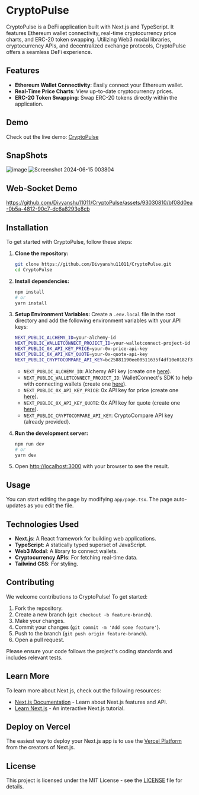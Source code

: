 # CryptoPulse

CryptoPulse is a DeFi application built with Next.js and TypeScript. It features Ethereum wallet connectivity, real-time cryptocurrency price charts, and ERC-20 token swapping. Utilizing Web3 modal libraries, cryptocurrency APIs, and decentralized exchange protocols, CryptoPulse offers a seamless DeFi experience.

## Features

- **Ethereum Wallet Connectivity**: Easily connect your Ethereum wallet.
- **Real-Time Price Charts**: View up-to-date cryptocurrency prices.
- **ERC-20 Token Swapping**: Swap ERC-20 tokens directly within the application.

## Demo

Check out the live demo: [CryptoPulse](https://crypto-pulse-mocha.vercel.app/)



## SnapShots
![image](https://github.com/Divyanshu11011/CryptoPulse/assets/93030810/75ba5503-a7b5-42f4-b7d5-3b85f3849814)
![Screenshot 2024-06-15 003804](https://github.com/Divyanshu11011/CryptoPulse/assets/93030810/4c0fb2de-0697-4057-9246-2f02841321bb)


## Web-Socket Demo


https://github.com/Divyanshu11011/CryptoPulse/assets/93030810/bf08d0ea-0b5a-4812-90c7-dc6a8293e8cb





## Installation

To get started with CryptoPulse, follow these steps:

1. **Clone the repository:**
    ```bash
    git clone https://github.com/Divyanshu11011/CryptoPulse.git
    cd CryptoPulse
    ```

2. **Install dependencies:**
    ```bash
    npm install
    # or
    yarn install
    ```

3. **Setup Environment Variables:**
    Create a `.env.local` file in the root directory and add the following environment variables with your API keys:

    ```bash
    NEXT_PUBLIC_ALCHEMY_ID=your-alchemy-id
    NEXT_PUBLIC_WALLETCONNECT_PROJECT_ID=your-walletconnect-project-id
    NEXT_PUBLIC_0X_API_KEY_PRICE=your-0x-price-api-key
    NEXT_PUBLIC_0X_API_KEY_QUOTE=your-0x-quote-api-key
    NEXT_PUBLIC_CRYPTOCOMPARE_API_KEY=bc25881190ee00511635f4df10e0182f366453e201978f93d9bdab5c48663abd
    ```

    - `NEXT_PUBLIC_ALCHEMY_ID`: Alchemy API key (create one [here](https://www.alchemy.com/)).
    - `NEXT_PUBLIC_WALLETCONNECT_PROJECT_ID`: WalletConnect's SDK to help with connecting wallets (create one [here](https://walletconnect.com/)).
    - `NEXT_PUBLIC_0X_API_KEY_PRICE`: 0x API key for price (create one [here](https://0x.org/)).
    - `NEXT_PUBLIC_0X_API_KEY_QUOTE`: 0x API key for quote (create one [here](https://0x.org/)).
    - `NEXT_PUBLIC_CRYPTOCOMPARE_API_KEY`: CryptoCompare API key (already provided).

4. **Run the development server:**
    ```bash
    npm run dev
    # or
    yarn dev
    ```

5. Open [http://localhost:3000](http://localhost:3000) with your browser to see the result.

## Usage

You can start editing the page by modifying `app/page.tsx`. The page auto-updates as you edit the file.

## Technologies Used

- **Next.js**: A React framework for building web applications.
- **TypeScript**: A statically typed superset of JavaScript.
- **Web3 Modal**: A library to connect wallets.
- **Cryptocurrency APIs**: For fetching real-time data.
- **Tailwind CSS**: For styling.

## Contributing

We welcome contributions to CryptoPulse! To get started:

1. Fork the repository.
2. Create a new branch (`git checkout -b feature-branch`).
3. Make your changes.
4. Commit your changes (`git commit -m 'Add some feature'`).
5. Push to the branch (`git push origin feature-branch`).
6. Open a pull request.

Please ensure your code follows the project's coding standards and includes relevant tests.

## Learn More

To learn more about Next.js, check out the following resources:

- [Next.js Documentation](https://nextjs.org/docs) - Learn about Next.js features and API.
- [Learn Next.js](https://nextjs.org/learn) - An interactive Next.js tutorial.

## Deploy on Vercel

The easiest way to deploy your Next.js app is to use the [Vercel Platform](https://vercel.com/) from the creators of Next.js.

## License

This project is licensed under the MIT License - see the [LICENSE](LICENSE) file for details.

